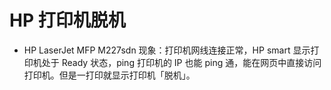 # HP 打印机脱机

* HP LaserJet MFP M227sdn
现象：打印机网线连接正常，HP smart 显示打印机处于 Ready 状态，ping 打印机的 IP 也能 ping 通，能在网页中直接访问打印机。但是一打印就显示打印机「脱机」。
<!--stackedit_data:
eyJoaXN0b3J5IjpbLTE2OTc2Mjk0NDJdfQ==
-->